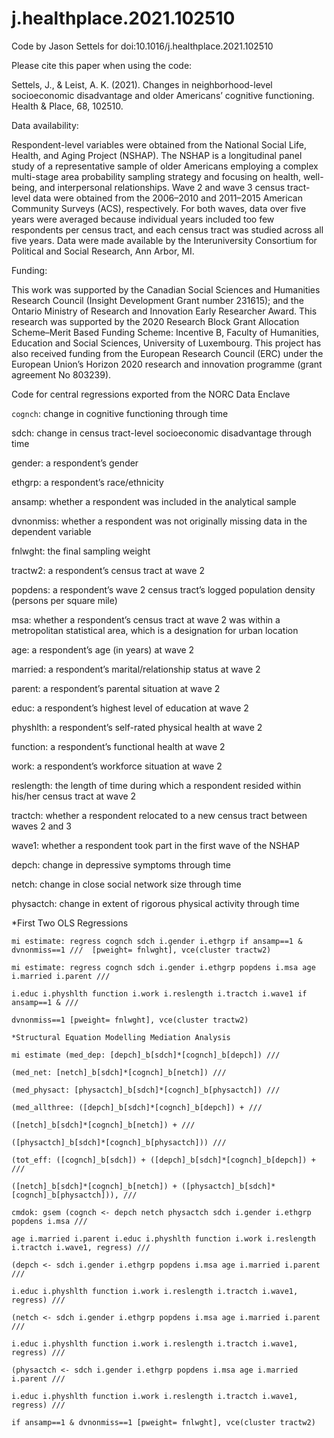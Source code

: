 # j.healthplace.2021.102510
Code by Jason Settels for doi:10.1016/j.healthplace.2021.102510

Please cite this paper when using the code: 

Settels, J., & Leist, A. K. (2021). Changes in neighborhood-level socioeconomic disadvantage and older Americans’ cognitive functioning. Health & Place, 68, 102510.

Data availability:

Respondent-level variables were obtained from the National Social Life, Health, and Aging Project (NSHAP). The NSHAP is a longitudinal panel study of a representative sample of older Americans employing a complex multi-stage area probability sampling strategy and focusing on health, well-being, and interpersonal relationships. Wave 2 and wave 3 census tract-level data were obtained from the 2006–2010 and 2011–2015 American Community Surveys (ACS), respectively. For both waves, data over five years were averaged because individual years included too few respondents per census tract, and each census tract was studied across all five years. Data were made available by the Interuniversity Consortium for Political and Social Research, Ann Arbor, MI.

Funding:

This work was supported by the Canadian Social Sciences and Humanities Research Council (Insight Development Grant number 231615); and the Ontario Ministry of Research and Innovation Early Researcher Award. This research was supported by the 2020 Research Block Grant Allocation Scheme–Merit Based Funding Scheme: Incentive B, Faculty of Humanities, Education and Social Sciences, University of Luxembourg. This project has also received funding from the European Research Council (ERC) under the European Union’s Horizon 2020 research and innovation programme (grant agreement No 803239).

Code for central regressions exported from the NORC Data Enclave


`cognch`: change in cognitive functioning through time

sdch: change in census tract-level socioeconomic disadvantage through time

gender: a respondent’s gender

ethgrp: a respondent’s race/ethnicity

ansamp: whether a respondent was included in the analytical sample

dvnonmiss: whether a respondent was not originally missing data in the dependent variable

fnlwght: the final sampling weight

tractw2: a respondent’s census tract at wave 2

popdens: a respondent’s wave 2 census tract’s logged population density (persons per square mile)

msa: whether a respondent’s census tract at wave 2 was within a metropolitan statistical area, which is a designation for urban location

age: a respondent’s age (in years) at wave 2

married: a respondent’s marital/relationship status at wave 2

parent: a respondent’s parental situation at wave 2

educ: a respondent’s highest level of education at wave 2

physhlth: a respondent’s self-rated physical health at wave 2

function: a respondent’s functional health at wave 2

work: a respondent’s workforce situation at wave 2

reslength: the length of time during which a respondent resided within his/her census tract at wave 2

tractch: whether a respondent relocated to a new census tract between waves 2 and 3

wave1: whether a respondent took part in the first wave of the NSHAP 

depch: change in depressive symptoms through time

netch: change in close social network size through time

physactch: change in extent of rigorous physical activity through time



*First Two OLS Regressions
```
mi estimate: regress cognch sdch i.gender i.ethgrp if ansamp==1 & dvnonmiss==1 ///  [pweight= fnlwght], vce(cluster tractw2)

mi estimate: regress cognch sdch i.gender i.ethgrp popdens i.msa age i.married i.parent ///

i.educ i.physhlth function i.work i.reslength i.tractch i.wave1 if ansamp==1 & ///

dvnonmiss==1 [pweight= fnlwght], vce(cluster tractw2)

*Structural Equation Modelling Mediation Analysis

mi estimate (med_dep: [depch]_b[sdch]*[cognch]_b[depch]) ///

(med_net: [netch]_b[sdch]*[cognch]_b[netch]) ///

(med_physact: [physactch]_b[sdch]*[cognch]_b[physactch]) ///

(med_allthree: ([depch]_b[sdch]*[cognch]_b[depch]) + /// 

([netch]_b[sdch]*[cognch]_b[netch]) + ///

([physactch]_b[sdch]*[cognch]_b[physactch])) ///

(tot_eff: ([cognch]_b[sdch]) + ([depch]_b[sdch]*[cognch]_b[depch]) + ///

([netch]_b[sdch]*[cognch]_b[netch]) + ([physactch]_b[sdch]*[cognch]_b[physactch])), ///

cmdok: gsem (cognch <- depch netch physactch sdch i.gender i.ethgrp popdens i.msa ///

age i.married i.parent i.educ i.physhlth function i.work i.reslength i.tractch i.wave1, regress) ///

(depch <- sdch i.gender i.ethgrp popdens i.msa age i.married i.parent ///

i.educ i.physhlth function i.work i.reslength i.tractch i.wave1, regress) ///

(netch <- sdch i.gender i.ethgrp popdens i.msa age i.married i.parent ///

i.educ i.physhlth function i.work i.reslength i.tractch i.wave1, regress) ///

(physactch <- sdch i.gender i.ethgrp popdens i.msa age i.married i.parent ///

i.educ i.physhlth function i.work i.reslength i.tractch i.wave1, regress) ///

if ansamp==1 & dvnonmiss==1 [pweight= fnlwght], vce(cluster tractw2)
```
